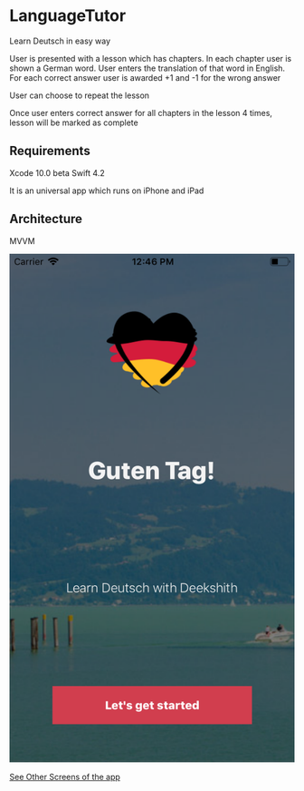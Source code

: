 # LanguageTutor
Learn Deutsch in easy way

User is presented with a lesson which has chapters. In each chapter user is shown a German word. 
User enters the translation of that word in English. For each correct answer user is awarded +1 and -1 for the wrong answer

User can choose to repeat the lesson

Once user enters correct answer for all chapters in the lesson 4 times, lesson will be marked as complete

## Requirements

Xcode 10.0 beta
Swift 4.2

It is an universal app which runs on iPhone and iPad

## Architecture
MVVM


![LanguageTutorApp](https://raw.githubusercontent.com/deekshibellare/LanguageTutor/master/Screens/LanguageTutor.png)

[See Other Screens of the app](https://github.com/deekshibellare/LanguageTutor/blob/master/Screens/LanguageTutorApp.pdf)

